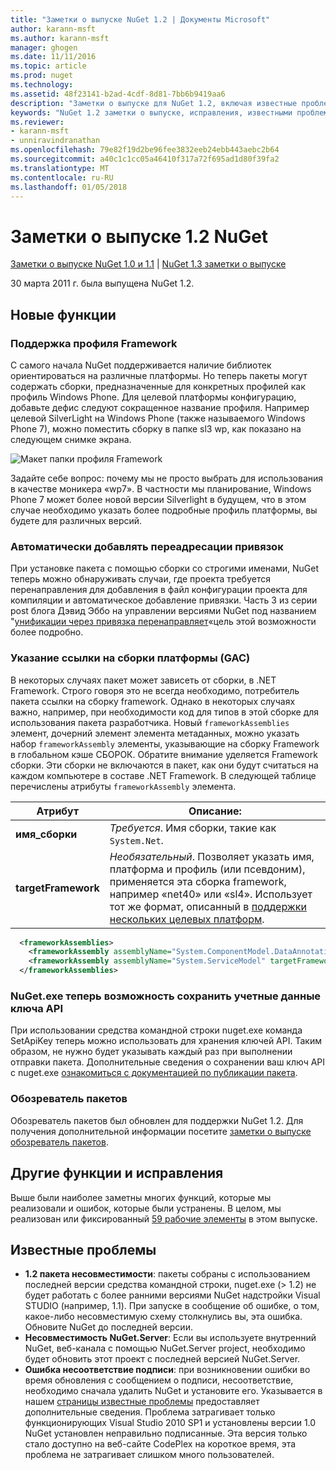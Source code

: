 ```yaml
---
title: "Заметки о выпуске NuGet 1.2 | Документы Microsoft"
author: karann-msft
ms.author: karann-msft
manager: ghogen
ms.date: 11/11/2016
ms.topic: article
ms.prod: nuget
ms.technology: 
ms.assetid: 48f23141-b2ad-4cdf-8d81-7bb6b9419aa6
description: "Заметки о выпуске для NuGet 1.2, включая известные проблемы, исправленные ошибки, добавленные функции и DCR."
keywords: "NuGet 1.2 заметки о выпуске, исправления, известными проблемами, добавлены функции, DCR"
ms.reviewer:
- karann-msft
- unniravindranathan
ms.openlocfilehash: 79e82f19d2be96fee3832eeb24ebb443aebc2b64
ms.sourcegitcommit: a40c1c1cc05a46410f317a72f695ad1d80f39fa2
ms.translationtype: MT
ms.contentlocale: ru-RU
ms.lasthandoff: 01/05/2018
---
```

# <a name="nuget-12-release-notes"></a>Заметки о выпуске 1.2 NuGet

[Заметки о выпуске NuGet 1.0 и 1.1](../release-notes/nuget-1.1.md) | [NuGet 1.3 заметки о выпуске](../release-notes/nuget-1.3.md)

30 марта 2011 г. была выпущена NuGet 1.2.

## <a name="new-features"></a>Новые функции

### <a name="framework-profile-support"></a>Поддержка профиля Framework

С самого начала NuGet поддерживается наличие библиотек ориентироваться на различные платформы. Но теперь пакеты могут содержать сборки, предназначенные для конкретных профилей как профиль Windows Phone. Для целевой платформы конфигурацию, добавьте дефис следуют сокращенное название профиля. Например целевой SilverLight на Windows Phone (также называемого Windows Phone 7), можно поместить сборку в папке sl3 wp, как показано на следующем снимке экрана.

![Макет папки профиля Framework](./media/framework-profile-support.png)

Задайте себе вопрос: почему мы не просто выбрать для использования в качестве моникера «wp7». В частности мы планирование, Windows Phone 7 может более новой версии Silverlight в будущем, что в этом случае необходимо указать более подробные профиль платформы, вы будете для различных версий.

### <a name="automatically-add-binding-redirects"></a>Автоматически добавлять переадресации привязок

При установке пакета с помощью сборки со строгими именами, NuGet теперь можно обнаруживать случаи, где проекта требуется перенаправления для добавления в файл конфигурации проекта для компиляции и автоматическое добавление привязки. Часть 3 из серии post блога Дэвид Эббо на управлении версиями NuGet под названием "[унификации через привязка перенаправляет](http://blog.davidebbo.com/2011/01/nuget-versioning-part-3-unification-via.html)«цель этой возможности более подробно.

<a name="framework-assembly-refs"></a>

### <a name="specifying-framework-assembly-references-gac"></a>Указание ссылки на сборки платформы (GAC)

В некоторых случаях пакет может зависеть от сборки, в .NET Framework. Строго говоря это не всегда необходимо, потребитель пакета ссылки на сборку framework. Однако в некоторых случаях важно, например, при необходимости код для типов в этой сборке для использования пакета разработчика. Новый `frameworkAssemblies` элемент, дочерний элемент элемента метаданных, можно указать набор `frameworkAssembly` элементы, указывающие на сборку Framework в глобальном кэше СБОРОК. Обратите внимание уделяется Framework сборки.
Эти сборки не включаются в пакет, как они будут считаться на каждом компьютере в составе .NET Framework. В следующей таблице перечислены атрибуты `frameworkAssembly` элемента.


|Атрибут |Описание:|
|----------------|-----------|
|**имя_сборки**|*Требуется*. Имя сборки, такие как `System.Net`.|
|**targetFramework**|*Необязательный*. Позволяет указать имя, платформа и профиль (или псевдоним), применяется эта сборка framework, например «net40» или «sl4». Использует тот же формат, описанный в [поддержки нескольких целевых платформ](../create-packages/supporting-multiple-target-frameworks.md).|

```xml
  <frameworkAssemblies>
    <frameworkAssembly assemblyName="System.ComponentModel.DataAnnotations" targetFramework="net40" />
    <frameworkAssembly assemblyName="System.ServiceModel" targetFramework="net40" />
  </frameworkAssemblies>
```

### <a name="nugetexe-now-is-able-to-store-api-key-credentials"></a>NuGet.exe теперь возможность сохранить учетные данные ключа API

При использовании средства командной строки nuget.exe команда SetApiKey теперь можно использовать для хранения ключей API. Таким образом, не нужно будет указывать каждый раз при выполнении отправки пакета. Дополнительные сведения о сохранении ваш ключ API с nuget.exe [ознакомиться с документацией по публикации пакета](../create-packages/publish-a-package.md).

### <a name="package-explorer"></a>Обозреватель пакетов
Обозреватель пакетов был обновлен для поддержки NuGet 1.2. Для получения дополнительной информации посетите [заметки о выпуске обозреватель пакетов](http://nuget.codeplex.com/wikipage?title=New%20features%20in%20NuGet%20Package%20Explorer%201.0).

## <a name="other-featuresfixes"></a>Другие функции и исправления

Выше были наиболее заметны многих функций, которые мы реализовали и ошибок, которые были устранены. В целом, мы реализован или фиксированный [59 рабочие элементы](http://nuget.codeplex.com/workitem/list/advanced?keyword=&status=All&type=All&priority=All&release=NuGet%201.2&assignedTo=All&component=All&sortField=Votes&sortDirection=Descending&page=0) в этом выпуске.

## <a name="known-issues"></a>Известные проблемы

* **1.2 пакета несовместимости**: пакеты собраны с использованием последней версии средства командной строки, nuget.exe (> 1.2) не будет работать с более ранними версиями NuGet надстройки Visual STUDIO (например, 1.1). При запуске в сообщение об ошибке, о том, какое-либо несовместимую схему столкнулись вы, эта ошибка. Обновите NuGet до последней версии.
* **Несовместимость NuGet.Server**: Если вы используете внутренний NuGet, веб-канала с помощью NuGet.Server project, необходимо будет обновить этот проект с последней версией NuGet.Server.
* **Ошибка несоответствие подписи**: при возникновении ошибки во время обновления с сообщением о подписи, несоответствие, необходимо сначала удалить NuGet и установите его. Указывается в нашем [страницы известные проблемы](../release-notes/Known-Issues.md) предоставляет дополнительные сведения. Проблема затрагивает только функционирующих Visual Studio 2010 SP1 и установлены версии 1.0 NuGet установлен неправильно подписанные. Эта версия только стало доступно на веб-сайте CodePlex на короткое время, эта проблема не затрагивает слишком много пользователей.